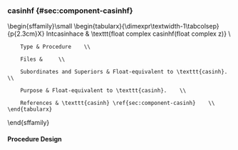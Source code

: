 ### casinhf {#sec:component-casinhf}

\begin{sffamily}\small
	\begin{tabularx}{\dimexpr\textwidth-1\tabcolsep}{p{2.3cm}X}
		Intcasinhace       & \texttt{float complex casinhf(float complex z)} \\ 
		
		Type & Procedure    \\ 
		
		Files &     \\ 
		
		Subordinates and Superiors & Float-equivalent to \texttt{casinh}.    \\ 
		
		Purpose & Float-equivalent to \texttt{casinh}.    \\ 
		
		References & \texttt{casinh} \ref{sec:component-casinh}    \\ 
	\end{tabularx}
\end{sffamily}

#### Procedure Design
